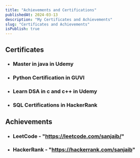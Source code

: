 ```yaml
---
title: "Achievements and Certifications"
publishedAt: 2024-03-13
description: "My Certificates and Achievements"
slug: "Certificates and Achievements"
isPublish: true
---
```


## Certificates

- ### Master in java in Udemy
- ### Python Certification in GUVI
- ### Learn DSA in c and c++ in Udemy
- ### SQL Certifications in HackerRank

## Achievements

- ### LeetCode - "https://leetcode.com/sanjaib/"
- ### HackerRank - "https://hackerrank.com/sanjaib"
